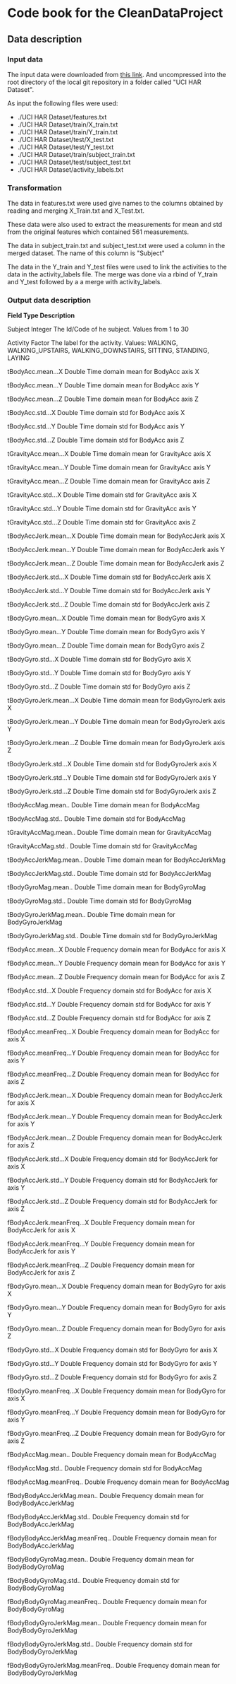 # Code book for the CleanDataProject

## Data description

### Input data

The input data were downloaded from [this link](https://d396qusza40orc.cloudfront.net/getdata%2Fprojectfiles%2FUCI%20HAR%20Dataset.zip).
And uncompressed into the root directory of the local git repository in a folder called "UCI HAR Dataset".

As input the following files were used:

* ./UCI HAR Dataset/features.txt
* ./UCI HAR Dataset/train/X_train.txt
* ./UCI HAR Dataset/train/Y_train.txt
* ./UCI HAR Dataset/test/X_test.txt
* ./UCI HAR Dataset/test/Y_test.txt
* ./UCI HAR Dataset/train/subject_train.txt
* ./UCI HAR Dataset/test/subject_test.txt
* ./UCI HAR Dataset/activity_labels.txt

### Transformation

The data in features.txt were used give names to the columns obtained by reading and merging X_Train.txt and X_Test.txt.

These data were also used to extract the measurements for mean and std from the original features which contained 561 measurements.

The data in subject_train.txt and subject_test.txt were used a column in the merged dataset. The name of this column is "Subject"

The data in the Y_train and Y_test files were used to link the activities to the data in the activity_labels file. 
The merge was done via a rbind of Y_train and Y_test followed by a a merge with activity_labels.

### Output data description
__Field        Type        Description__

Subject        Integer        The Id/Code of he subject. Values from 1 to 30

Activity        Factor        The label for the activity. Values: WALKING, WALKING_UPSTAIRS, WALKING_DOWNSTAIRS, SITTING, STANDING, LAYING

tBodyAcc.mean...X        Double        Time domain mean for BodyAcc axis X

tBodyAcc.mean...Y        Double        Time domain mean for BodyAcc axis Y

tBodyAcc.mean...Z        Double        Time domain mean for BodyAcc axis Z

tBodyAcc.std...X        Double        Time domain std for BodyAcc axis X

tBodyAcc.std...Y        Double        Time domain std for BodyAcc axis Y

tBodyAcc.std...Z        Double        Time domain std for BodyAcc axis Z

tGravityAcc.mean...X        Double        Time domain mean for GravityAcc axis X

tGravityAcc.mean...Y        Double        Time domain mean for GravityAcc axis Y

tGravityAcc.mean...Z        Double        Time domain mean for GravityAcc axis Z

tGravityAcc.std...X        Double        Time domain std for GravityAcc axis X

tGravityAcc.std...Y        Double        Time domain std for GravityAcc axis Y

tGravityAcc.std...Z        Double        Time domain std for GravityAcc axis Z

tBodyAccJerk.mean...X        Double        Time domain mean for BodyAccJerk axis X

tBodyAccJerk.mean...Y        Double        Time domain mean for BodyAccJerk axis Y

tBodyAccJerk.mean...Z        Double        Time domain mean for BodyAccJerk axis Z

tBodyAccJerk.std...X        Double        Time domain std for BodyAccJerk axis X

tBodyAccJerk.std...Y        Double        Time domain std for BodyAccJerk axis Y

tBodyAccJerk.std...Z        Double        Time domain std for BodyAccJerk axis Z

tBodyGyro.mean...X        Double        Time domain mean for BodyGyro axis X

tBodyGyro.mean...Y        Double        Time domain mean for BodyGyro axis Y

tBodyGyro.mean...Z        Double        Time domain mean for BodyGyro axis Z

tBodyGyro.std...X        Double        Time domain std for BodyGyro axis X

tBodyGyro.std...Y        Double        Time domain std for BodyGyro axis Y

tBodyGyro.std...Z        Double        Time domain std for BodyGyro axis Z

tBodyGyroJerk.mean...X        Double        Time domain mean for BodyGyroJerk axis X

tBodyGyroJerk.mean...Y        Double        Time domain mean for BodyGyroJerk axis Y

tBodyGyroJerk.mean...Z        Double        Time domain mean for BodyGyroJerk axis Z

tBodyGyroJerk.std...X        Double        Time domain std for BodyGyroJerk axis X

tBodyGyroJerk.std...Y        Double        Time domain std for BodyGyroJerk axis Y

tBodyGyroJerk.std...Z        Double        Time domain std for BodyGyroJerk axis Z

tBodyAccMag.mean..        Double        Time domain mean for BodyAccMag

tBodyAccMag.std..        Double        Time domain std for BodyAccMag

tGravityAccMag.mean..        Double        Time domain mean for GravityAccMag

tGravityAccMag.std..        Double        Time domain std for GravityAccMag

tBodyAccJerkMag.mean..        Double        Time domain mean for BodyAccJerkMag

tBodyAccJerkMag.std..        Double        Time domain std for BodyAccJerkMag

tBodyGyroMag.mean..        Double        Time domain mean for BodyGyroMag

tBodyGyroMag.std..        Double        Time domain std for BodyGyroMag

tBodyGyroJerkMag.mean..        Double        Time domain mean for BodyGyroJerkMag

tBodyGyroJerkMag.std..        Double        Time domain std for BodyGyroJerkMag

fBodyAcc.mean...X        Double        Frequency domain mean for BodyAcc for axis X

fBodyAcc.mean...Y        Double        Frequency domain mean for BodyAcc for axis Y

fBodyAcc.mean...Z        Double        Frequency domain mean for BodyAcc for axis Z

fBodyAcc.std...X        Double        Frequency domain std for BodyAcc for axis X

fBodyAcc.std...Y        Double        Frequency domain std for BodyAcc for axis Y

fBodyAcc.std...Z        Double        Frequency domain std for BodyAcc for axis Z

fBodyAcc.meanFreq...X        Double        Frequency domain mean for BodyAcc for axis X

fBodyAcc.meanFreq...Y        Double        Frequency domain mean for BodyAcc for axis Y

fBodyAcc.meanFreq...Z        Double        Frequency domain mean for BodyAcc for axis Z

fBodyAccJerk.mean...X        Double        Frequency domain mean for BodyAccJerk for axis X

fBodyAccJerk.mean...Y        Double        Frequency domain mean for BodyAccJerk for axis Y

fBodyAccJerk.mean...Z        Double        Frequency domain mean for BodyAccJerk for axis Z

fBodyAccJerk.std...X        Double        Frequency domain std for BodyAccJerk for axis X

fBodyAccJerk.std...Y        Double        Frequency domain std for BodyAccJerk for axis Y

fBodyAccJerk.std...Z        Double        Frequency domain std for BodyAccJerk for axis Z

fBodyAccJerk.meanFreq...X        Double        Frequency domain mean for BodyAccJerk for axis X

fBodyAccJerk.meanFreq...Y        Double        Frequency domain mean for BodyAccJerk for axis Y

fBodyAccJerk.meanFreq...Z        Double        Frequency domain mean for BodyAccJerk for axis Z

fBodyGyro.mean...X        Double        Frequency domain mean for BodyGyro for axis X

fBodyGyro.mean...Y        Double        Frequency domain mean for BodyGyro for axis Y

fBodyGyro.mean...Z        Double        Frequency domain mean for BodyGyro for axis Z

fBodyGyro.std...X        Double        Frequency domain std for BodyGyro for axis X

fBodyGyro.std...Y        Double        Frequency domain std for BodyGyro for axis Y

fBodyGyro.std...Z        Double        Frequency domain std for BodyGyro for axis Z

fBodyGyro.meanFreq...X        Double        Frequency domain mean for BodyGyro for axis X

fBodyGyro.meanFreq...Y        Double        Frequency domain mean for BodyGyro for axis Y

fBodyGyro.meanFreq...Z        Double        Frequency domain mean for BodyGyro for axis Z

fBodyAccMag.mean..        Double        Frequency domain mean for BodyAccMag

fBodyAccMag.std..        Double        Frequency domain std for BodyAccMag

fBodyAccMag.meanFreq..        Double        Frequency domain mean for BodyAccMag

fBodyBodyAccJerkMag.mean..        Double        Frequency domain mean for BodyBodyAccJerkMag

fBodyBodyAccJerkMag.std..        Double        Frequency domain std for BodyBodyAccJerkMag

fBodyBodyAccJerkMag.meanFreq..        Double        Frequency domain mean for BodyBodyAccJerkMag

fBodyBodyGyroMag.mean..        Double        Frequency domain mean for BodyBodyGyroMag

fBodyBodyGyroMag.std..        Double        Frequency domain std for BodyBodyGyroMag

fBodyBodyGyroMag.meanFreq..        Double        Frequency domain mean for BodyBodyGyroMag

fBodyBodyGyroJerkMag.mean..        Double        Frequency domain mean for BodyBodyGyroJerkMag

fBodyBodyGyroJerkMag.std..        Double        Frequency domain std for BodyBodyGyroJerkMag

fBodyBodyGyroJerkMag.meanFreq..        Double        Frequency domain mean for BodyBodyGyroJerkMag

